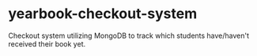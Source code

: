# yearbook-checkout-system
Checkout system utilizing MongoDB to track which students have/haven't received their book yet.
